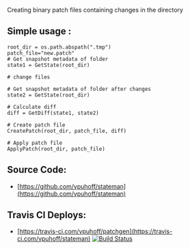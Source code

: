 Creating binary patch files containing changes in the directory

## Simple usage :
```
root_dir = os.path.abspath(".tmp")
patch_file="new.patch"
# Get snapshot metadata of folder
state1 = GetState(root_dir)

# change files

# Get snapshot metadata of folder after changes
state2 = GetState(root_dir)

# Calculate diff
diff = GetDiff(state1, state2)

# Create patch file
CreatePatch(root_dir, patch_file, diff)  

# Apply patch file
ApplyPatch(root_dir, patch_file)
```

## Source Code:
* [https://github.com/vpuhoff/stateman](https://github.com/vpuhoff/stateman)

## Travis CI Deploys:
* [https://travis-ci.com/vpuhoff/patchgen](https://travis-ci.com/vpuhoff/stateman) [![Build Status](https://travis-ci.com/vpuhoff/patchgen.svg?branch=master)](https://travis-ci.com/vpuhoff/stateman)